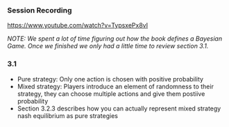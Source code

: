 ### Session Recording
https://www.youtube.com/watch?v=TypsxePx8vI

*NOTE: We spent a lot of time figuring out how the book defines a Bayesian Game. Once we finished we only had a little
time to review section 3.1.*

### 3.1
- Pure strategy: Only one action is chosen with positive probability
- Mixed strategy: Players introduce an element of randomness to their strategy, they can choose multiple actions and give them postiive probability
- Section 3.2.3 describes how you can actually represent mixed strategy nash equilibrium as pure strategies
